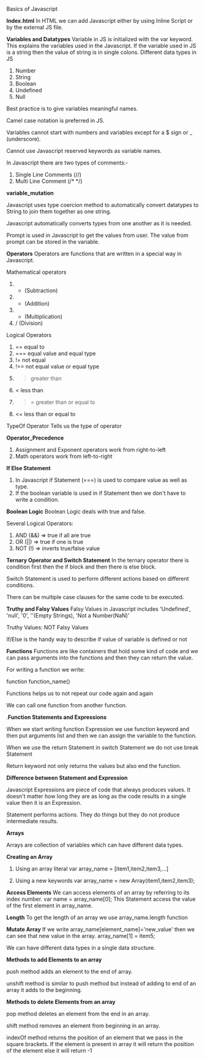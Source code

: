 Basics of Javascript

**Index.html**
In HTML we can add Javascript either by using Inline Script or by the external JS file.

**Variables and Datatypes**
Variable in JS is initialized with the var keyword.
This explains the variables used in the Javascript. If the variable used in JS is a
string then the value of string is in single colons.
Different data types in JS
1. Number
2. String
3. Boolean
4. Undefined
5. Null

Best practice is to give variables meaningful names.

Camel case notation is preferred in JS.

Variables cannot start with numbers and variables except for a $ sign or _ (underscore).

Cannot use Javascript reserved keywords as variable names.  

In Javascript there are two types of comments:-
1. Single Line Comments (//)
2. Multi Line Comment (/*     */)

**variable_mutation**

Javascript uses type coercion method to automatically convert datatypes to String
to join them together as one string.


Javascript automatically converts types from one another as it is needed.

Prompt is used in Javascript to get the values from user. The value from prompt can be stored in the variable.

**Operators**
Operators are functions that are written in a special way in Javascript.

Mathematical operators
1. - (Subtraction)
2. + (Addition)
3. * (Multiplication)
4. / (Division)

Logical Operators
1. ==  equal to
2. === equal value and equal type
3. != not equal
4. !== not equal value or equal type
5. > greater than
6. < less than
7. >= greater than or equal to
8. <= less than or equal to

TypeOf Operator
Tells us the type of operator

**Operator_Precedence**
1. Assignment and Exponent operators work from right-to-left
2. Math operators work from left-to-right


**If Else Statement**
1. In Javascript if Statement (===) is used to compare value as well as type.
2. If the boolean variable is used in if Statement then we don't have to write a condition.

**Boolean Logic**
Boolean Logic deals with true and false.

Several Logical Operators:
1. AND (&&) => true if all are true
2. OR (||) => true if one is true
3. NOT (!) => inverts true/false value

**Ternary Operator and Switch Statement**
In the ternary operator there is condition first then the if block and then there is else block.

Switch Statement is used to perform different actions based on different conditions.

There can be multiple case clauses for the same code to be executed.

**Truthy and Falsy Values**
Falsy Values in Javascript includes 'Undefined', 'null', '0', ''(Empty Strings), 'Not a Number(NaN)'

Truthy Values: NOT Falsy Values

If/Else is the handy way to describe if value of variable is defined or not

**Functions**
Functions are like containers that hold some kind of code and we can pass arguments into the functions and then they can return the value.

For writing a function we write:

function function_name()

Functions helps us to not repeat our code again and again

We can call one function from another function.

.**Function Statements and Expressions**

When we start writing function Expression we use function keyword and then put arguments list and then we can assign the variable to the function.

When we use the return Statement in switch Statement we do not use break Statement

Return keyword not only returns the values but also end the function.

**Difference between Statement and Expression**

Javascript Expressions are piece of code that always produces values. It doesn't matter how long they are as long as the code results in a single value then it is an Expression.

Statement performs actions. They do things but they do not produce intermediate results.

**Arrays**

Arrays are collection of variables which can have different data types.

**Creating an Array**

1. Using an array literal
  var array_name = [item1,item2,item3,...]

2. Using a new keywords
 var array_name = new Array(item1,item2,item3);

 **Access Elements**
 We can access elements of an array by referring to its index number.
 var name = array_name[0];
 This Statement access the value of the first element in array_name.

 **Length**
 To get the length of an array we use array_name.length function

 **Mutate Array**
 If we write array_name[element_name]='new_value' then we can see that new value in the array.
 array_name[1] = item5;

 We can have different data types in a single data structure.

**Methods to add Elements to an array**

 push method adds an element to the end of array.

 unshift method is similar to push method but instead of adding to end of an array it adds to the beginning.

 **Methods to delete Elements from an array**

pop method deletes an element from the end in an array.

shift method removes an element from beginning in an array.

indexOf method returns the position of an element that we pass in the square brackets.
If the element is present in array it will return the position of the element
else it will return -1
